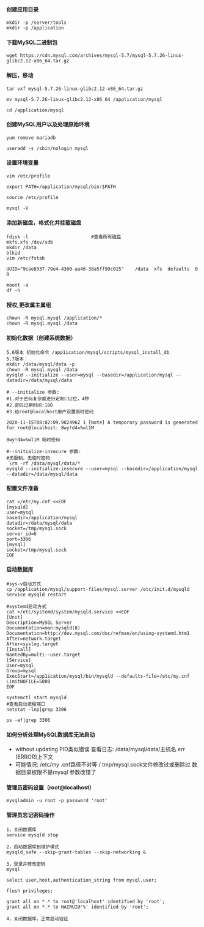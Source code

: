#### 创建应用目录

```shell
mkdir -p /server/tools
mkdir -p /application
```

#### 下载MySQL二进制包

```shell
wget https://cdn.mysql.com/archives/mysql-5.7/mysql-5.7.26-linux-glibc2.12-x86_64.tar.gz
```

#### 解压，移动

```shell
tar vxf mysql-5.7.26-linux-glibc2.12-x86_64.tar.gz

mv mysql-5.7.26-linux-glibc2.12-x86_64 /application/mysql

cd /application/mysql 
```

#### 创建MySQL用户以及处理原始环境

```shell
yum remove mariadb

useradd -s /sbin/nologin mysql
```

#### 设置环境变量

```shell
vim /etc/profile

export PATH=/application/mysql/bin:$PATH

source /etc/profile

mysql -V
```

#### 添加新磁盘，格式化并挂载磁盘

```shell
fdisk -l                       #查看所有磁盘
mkfs.xfs /dev/sdb
mkdir /data
blkid
vim /etc/fstab

UUID="9cae8337-79e4-4300-aa46-38a5ff99c015"    /data  xfs  defaults  0  0

mount -a
df -h
```

#### 授权,更改属主属组

```shell
chown -R mysql.mysql /application/*
chown -R mysql.mysql /data
```

#### 初始化数据（创建系统数据）

```shell
5.6版本 初始化命令 /app1ication/mysql/scripts/mysql_install_db
5.7版本：
mkdir /data/mysql/data -p
chown -R mysql.mysql /data
mysqld --initialize --user=mysql --basedir=/application/mysql --datadir=/data/mysql/data

# --initialize 参数:
#1.对于密码复杂度进行定制:12位，4种
#2.密码过期时间:180
#3.给root@localhost用户设置临时密码

2020-11-15T08:02:09.982496Z 1 [Note] A temporary password is generated for root@localhost: 8wy!d4=%wl1M

8wy!d4=%wl1M 临时密码

#--initialize-insecure 参数:
#无限制，无临时密码
 \rm -rf /data/mysql/data/*
mysqld --initialize-insecure --user=mysql --basedir=/application/mysql --datadir=/data/mysql/data
```

#### 配置文件准备

```shell
cat >/etc/my.cnf <<EOF
[mysqld]
user=mysql
basedir=/application/mysql 
datadir=/data/mysql/data
socket=/tmp/mysql.sock
server_id=6
port=3306
[mysql]
socket=/tmp/mysql.sock
EOF
```

#### 启动数据库

```shell
#sys-v启动方式
cp /application/mysql/support-files/mysql.server /etc/init.d/mysqld
service mysqld restart

#systemd启动方式
cat >/etc/systemd/system/mysqld.service <<EOF
[Unit]
Description=MySQL Server
Documentation=man:mysqld(8)
Documentation=http://dev.mysql.com/doc/refman/en/using-systemd.htm1
After=network.target
After=syslog.target
[Install]
WantedBy=multi--user.target
[Service]
User=mysql
Group=mysql
ExecStart=/app1ication/mysql/bin/mysqld --defaults-file=/etc/my.cnf
LimitNOFILE=5000
EOF

systemctl start mysqld
#查看启动进程端口
netstat -lnp|grep 3306

ps -ef|grep 3306

```

#### 如何分析处理MySQL数据库无法启动

- without updating PID类似错误
  查看日志:
  /data/mysql/data/主机名.err
  [ERROR]上下文
- 可能情况:
  /etc/my .cnf路径不对等
  / tmp/mysql.sock文件修改过或删除过
  数据目录权限不是mysql
  参数改错了

#### 管理员密码设置（root@localhost）

```shell
mysqladmin -u root -p password 'root'
```

#### 管理员忘记密码操作

```shell
1，关闭数据库
service mysqld stop  

2，启动数据库到维护模式
mysqld_safe --skip-grant-tables --skip-networking &

3，登录并修改密码
mysql

select user,host,authentication_string from mysql.user;

flush privileges;

grant all on *.* to root@'localhost' identified by 'root';
grant all on *.* to HAIRUI@'%' identified by 'root';

4，关闭数据库，正常启动验证


```

